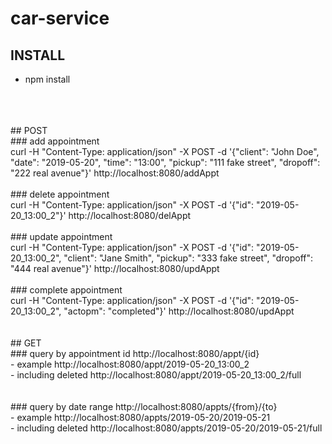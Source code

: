 # car-service
## INSTALL
- npm install<br />
<br />
<br />
<br />
## POST<br />
### add appointment<br />
curl -H "Content-Type: application/json" -X POST -d '{"client": "John Doe", "date": "2019-05-20", "time": "13:00", "pickup": "111 fake street", "dropoff": "222 real avenue"}' http://localhost:8080/addAppt
<br />
<br />
### delete appointment<br />
curl -H "Content-Type: application/json" -X POST -d '{"id": "2019-05-20_13:00_2"}' http://localhost:8080/delAppt
<br />
<br />
### update appointment<br />
curl -H "Content-Type: application/json" -X POST -d '{"id": "2019-05-20_13:00_2", "client": "Jane Smith", "pickup": "333 fake street", "dropoff": "444 real avenue"}' http://localhost:8080/updAppt
<br />
<br />
### complete appointment<br />
curl -H "Content-Type: application/json" -X POST -d '{"id": "2019-05-20_13:00_2", "actopm": "completed"}' http://localhost:8080/updAppt
<br />
<br />
<br />
## GET<br />
### query by appointment id
http://localhost:8080/appt/{id}<br />
- example http://localhost:8080/appt/2019-05-20_13:00_2<br />
- including deleted http://localhost:8080/appt/2019-05-20_13:00_2/full<br />
<br />
<br />
### query by date range
http://localhost:8080/appts/{from}/{to}<br />
- example http://localhost:8080/appts/2019-05-20/2019-05-21<br />
- including deleted http://localhost:8080/appts/2019-05-20/2019-05-21/full<br />
